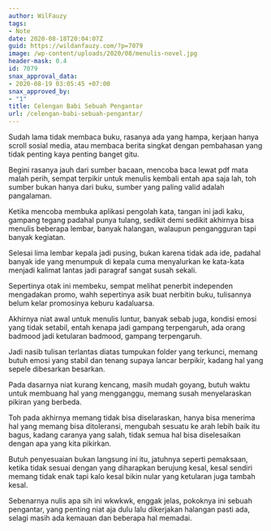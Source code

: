 ```yaml
---
author: WilFauzy
tags:
- Note
date: 2020-08-18T20:04:07Z
guid: https://wildanfauzy.com/?p=7079
image: /wp-content/uploads/2020/08/menulis-novel.jpg
header-mask: 0.4
id: 7079
snax_approval_data:
- 2020-08-19 03:05:45 +07:00
snax_approved_by:
- "1"
title: Celengan Babi Sebuah Pengantar
url: /celengan-babi-sebuah-pengantar/
---
```


Sudah lama tidak membaca buku, rasanya ada yang hampa, kerjaan hanya scroll sosial media, atau membaca berita singkat dengan pembahasan yang tidak penting kaya penting banget gitu.&nbsp;

Begini rasanya jauh dari sumber bacaan, mencoba baca lewat pdf mata malah perih, sempat terpikir untuk menulis kembali entah apa saja lah, toh sumber bukan hanya dari buku, sumber yang paling valid adalah pangalaman.&nbsp;

Ketika mencoba membuka aplikasi pengolah kata, tangan ini jadi kaku, gampang tegang padahal punya tulang, sedikit demi sedikit akhirnya bisa menulis beberapa lembar, banyak halangan, walaupun pengangguran tapi banyak kegiatan.&nbsp;

Selesai lima lembar kepala jadi pusing, bukan karena tidak ada ide, padahal banyak ide yang menumpuk di kepala cuma menyalurkan ke kata-kata menjadi kalimat lantas jadi paragraf sangat susah sekali.&nbsp;

Sepertinya otak ini membeku, sempat melihat penerbit independen mengadakan promo, wahh sepertinya asik buat nerbitin buku, tulisannya belum kelar promosinya keburu kadaluarsa.&nbsp;

Akhirnya niat awal untuk menulis luntur, banyak sebab juga, kondisi emosi yang tidak setabil, entah kenapa jadi gampang terpengaruh, ada orang badmood jadi ketularan badmood, gampang terpengaruh.&nbsp;

Jadi nasib tulisan terlantas diatas tumpukan folder yang terkunci, memang butuh emosi yang stabil dan tenang supaya lancar berpikir, kadang hal yang sepele dibesarkan besarkan.&nbsp;

Pada dasarnya niat kurang kencang, masih mudah goyang, butuh waktu untuk membuang hal yang mengganggu, memang susah menyelaraskan pikiran yang berbeda.&nbsp;

Toh pada akhirnya memang tidak bisa diselaraskan, hanya bisa menerima hal yang memang bisa ditoleransi, mengubah sesuatu ke arah lebih baik itu bagus, kadang caranya yang salah, tidak semua hal bisa diselesaikan dengan apa yang kita pikirkan.&nbsp;

Butuh penyesuaian bukan langsung ini itu, jatuhnya seperti pemaksaan, ketika tidak sesuai dengan yang diharapkan berujung kesal, kesal sendiri memang tidak enak tapi kalo kesal bikin nular yang ketularan juga tambah kesal.&nbsp;

Sebenarnya nulis apa sih ini wkwkwk, enggak jelas, pokoknya ini sebuah pengantar, yang penting niat aja dulu lalu dikerjakan halangan pasti ada, selagi masih ada kemauan dan beberapa hal memadai.&nbsp;